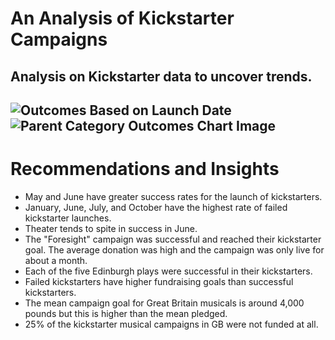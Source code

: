 # An Analysis of Kickstarter Campaigns
Analysis on Kickstarter data to uncover trends.
---
![Outcomes Based on Launch Date](path/to/Outcomes_Based_on_Launch_Date.png)
![Parent Category Outcomes Chart Image](path/to/Parent_Category_Outcomes_Chart_Image.png)
---
# Recommendations and Insights
* May and June have greater success rates for the launch of kickstarters.
* January, June, July, and October have the highest rate of failed kickstarter launches. 
* Theater tends to spite in success in June.
* The "Foresight" campaign was successful and reached their kickstarter goal. The average donation was high and the campaign was only live for about a month. 
* Each of the five Edinburgh plays were successful in their kickstarters. 
* Failed kickstarters have higher fundraising goals than successful kickstarters. 
* The mean campaign goal for Great Britain musicals is around 4,000 pounds but this is higher than the mean pledged. 
* 25% of the kickstarter musical campaigns in GB were not funded at all. 
